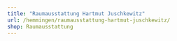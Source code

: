 ```yaml
---
title: "Raumausstattung Hartmut Juschkewitz"
url: /hemmingen/raumausstattung-hartmut-juschkewitz/
shop: Raumausstattung
---
```

